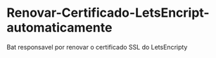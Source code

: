 # Renovar-Certificado-LetsEncript-automaticamente
Bat responsavel por renovar o certificado SSL do LetsEncripty
